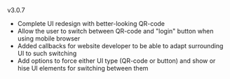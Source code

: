 v3.0.7
- Complete UI redesign with better-looking QR-code
- Allow the user to switch between QR-code and "login" button when using mobile browser
- Added callbacks for website developer to be able to adapt surrounding UI to such switching
- Add options to force either UI type (QR-code or button)  and show or hise UI elements for switching between them